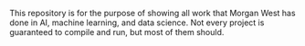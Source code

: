 This repository is for the purpose of showing all work that Morgan West has done in AI, machine learning, and data science.  Not every project is guaranteed to compile and run, but most of them should.